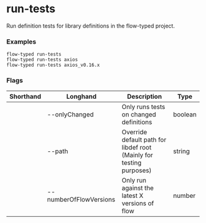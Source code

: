 # run-tests

Run definition tests for library definitions in the flow-typed project.

### Examples

```
flow-typed run-tests
flow-typed run-tests axios
flow-typed run-tests axios_v0.16.x
```

### Flags

|Shorthand|Longhand|Description|Type|
|---------|--------|-----------|----|
||--onlyChanged|Only runs tests on changed definitions|boolean||
||--path|Override default path for libdef root (Mainly for testing purposes)|string||
||--numberOfFlowVersions|Only run against the latest X versions of flow|number||

